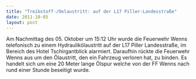 ```yaml
---
title: "Treibstoff-/Oelaustritt: auf der L17 Piller-Landesstraße"
date: 2011-10-05
layout: post
---
```


Am Nachmittag des 05. Oktober um 15:12 Uhr wurde die Feuerwehr Wenns telefonisch zu einem Hydraulikölaustritt auf der L17 Piller Landesstraße, im Bereich des Hotel Tschirgantblick alarmiert. Daraufhin rückte die Feuerwehr Wenns aus um den Ölaustritt, den ein Fahrzeug verloren hat, zu binden. Es handelt sich um eine 20 Meter lange Ölspur welche von der FF Wenns nach rund einer Stunde beseitigt wurde.